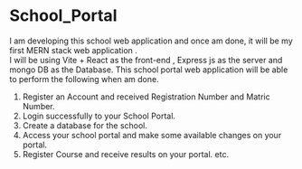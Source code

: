 # School_Portal
I am developing this school web application and once am done, it will be my first MERN stack web application .  
I will be using Vite + React as the front-end , Express js as the server  and mongo DB as the Database.
This school portal web application will be able to perform the following when am done.
1. Register an Account and received Registration Number and Matric Number.  
2. Login successfully to your School Portal.  
3. Create a database for the school.  
4. Access your school portal and make some available changes on your portal.  
5. Register Course and receive results on your portal. etc.

